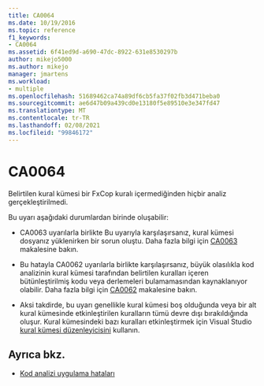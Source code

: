 ```yaml
---
title: CA0064
ms.date: 10/19/2016
ms.topic: reference
f1_keywords:
- CA0064
ms.assetid: 6f41ed9d-a690-47dc-8922-631e8530297b
author: mikejo5000
ms.author: mikejo
manager: jmartens
ms.workload:
- multiple
ms.openlocfilehash: 51689462ca74a89df6cb5fa37f02fb3d471beba0
ms.sourcegitcommit: ae6d47b09a439cd0e13180f5e89510e3e347fd47
ms.translationtype: MT
ms.contentlocale: tr-TR
ms.lasthandoff: 02/08/2021
ms.locfileid: "99846172"
---
```

# <a name="ca0064"></a>CA0064

Belirtilen kural kümesi bir FxCop kuralı içermediğinden hiçbir analiz gerçekleştirilmedi.

Bu uyarı aşağıdaki durumlardan birinde oluşabilir:

- CA0063 uyarılarla birlikte Bu uyarıyla karşılaşırsanız, kural kümesi dosyanız yüklenirken bir sorun oluştu. Daha fazla bilgi için [CA0063](ca0063.md) makalesine bakın.

- Bu hatayla CA0062 uyarılarla birlikte karşılaşırsanız, büyük olasılıkla kod analizinin kural kümesi tarafından belirtilen kuralları içeren bütünleştirilmiş kodu veya derlemeleri bulamamasından kaynaklanıyor olabilir. Daha fazla bilgi için [CA0062](ca0062.md) makalesine bakın.

- Aksi takdirde, bu uyarı genellikle kural kümesi boş olduğunda veya bir alt kural kümesinde etkinleştirilen kuralların tümü devre dışı bırakıldığında oluşur. Kural kümesindeki bazı kuralları etkinleştirmek için Visual Studio [kural kümesi düzenleyicisini](../code-quality/working-in-the-code-analysis-rule-set-editor.md) kullanın.

## <a name="see-also"></a>Ayrıca bkz.

- [Kod analizi uygulama hataları](../code-quality/code-analysis-application-errors.md)
